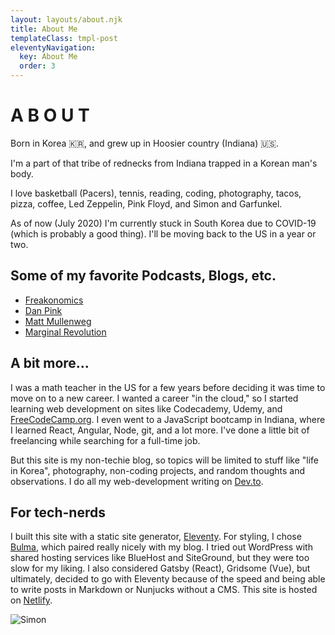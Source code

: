 ```yaml
---
layout: layouts/about.njk
title: About Me
templateClass: tmpl-post
eleventyNavigation:
  key: About Me
  order: 3
---
```

<div class="content">

<h1 class='wide-letter-space has-text-centered title is-1'>A B O U T</h1>

<p>Born in Korea 🇰🇷, and grew up in Hoosier country (Indiana) 🇺🇸.</p>

<p>I'm a part of that tribe of rednecks from Indiana trapped in a Korean man's body.</p>

<p>I love basketball (Pacers), tennis, reading, coding, photography, tacos, pizza, coffee, Led Zeppelin, Pink Floyd, and Simon and Garfunkel.</p>

<p>As of now (July 2020) I'm currently stuck in South Korea due to COVID-19 (which is probably a good thing). I'll be moving back to the US in a year or two.</p>

## Some of my favorite Podcasts, Blogs, etc.

* [Freakonomics](https://freakonomics.com)
* [Dan Pink](https://danpink.com)
* [Matt Mullenweg](https://ma.tt)
* [Marginal Revolution](https://marginalrevolution.com)

## A bit more...

I was a math teacher in the US for a few years before deciding it was time to move on to a new career. I wanted a career "in the cloud," so I started learning web development on sites like Codecademy, Udemy, and [FreeCodeCamp.org](https://freecodecamp.org). I even went to a JavaScript bootcamp in Indiana, where I learned React, Angular, Node, git, and a lot more. I've done a little bit of freelancing while searching for a full-time job.

But this site is my non-techie blog, so topics will be limited to stuff like "life in Korea", photography, non-coding projects, and random thoughts and observations. I do all my web-development writing on [Dev.to](https://dev.to).

## For tech-nerds

I built this site with a static site generator, [Eleventy](https://www.11ty.dev/). For styling, I chose [Bulma](https://bulma.io/), which paired really nicely with my blog. I tried out WordPress with shared hosting services like BlueHost and SiteGround, but they were too slow for my liking. I also considered Gatsby (React), Gridsome (Vue), but ultimately, decided to go with Eleventy because of the speed and being able to write posts in Markdown or Nunjucks without a CMS. This site is hosted on [Netlify](https://netlify.com).

<img id='simon-bw' src='https://res.cloudinary.com/ryucave/image/upload/w_1000,ar_1:1,c_fill,g_auto,e_art:hokusai/v1591855412/simon/simon-b-w_kaag8v.jpg' alt='Simon' />

</div>